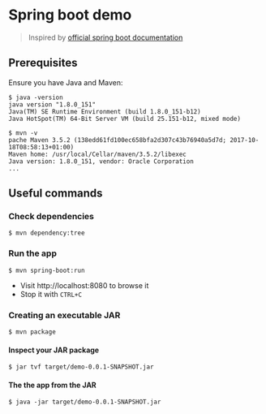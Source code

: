 # Spring boot demo

> Inspired by [official spring boot documentation](https://docs.spring.io/spring-boot/docs/current-SNAPSHOT/reference/htmlsingle/)

## Prerequisites

Ensure you have Java and Maven:

```console
$ java -version
java version "1.8.0_151"
Java(TM) SE Runtime Environment (build 1.8.0_151-b12)
Java HotSpot(TM) 64-Bit Server VM (build 25.151-b12, mixed mode)
```
```console
$ mvn -v
pache Maven 3.5.2 (138edd61fd100ec658bfa2d307c43b76940a5d7d; 2017-10-18T08:58:13+01:00)
Maven home: /usr/local/Cellar/maven/3.5.2/libexec
Java version: 1.8.0_151, vendor: Oracle Corporation
...
```

## Useful commands

### Check dependencies

```console
$ mvn dependency:tree
```

### Run the app

```console
$ mvn spring-boot:run
```

* Visit http://localhost:8080 to browse it
* Stop it with `CTRL+C`

### Creating an executable JAR

```console
$ mvn package
```

#### Inspect your JAR package

```console
$ jar tvf target/demo-0.0.1-SNAPSHOT.jar 
```

#### The the app from the JAR

```console
$ java -jar target/demo-0.0.1-SNAPSHOT.jar
```
